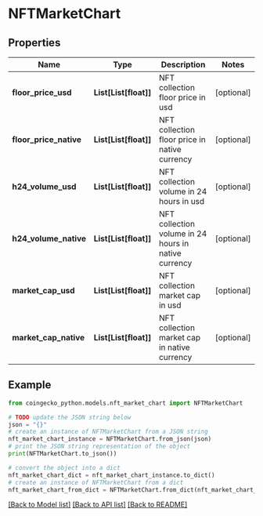 # NFTMarketChart


## Properties

Name | Type | Description | Notes
------------ | ------------- | ------------- | -------------
**floor_price_usd** | **List[List[float]]** | NFT collection floor price in usd | [optional] 
**floor_price_native** | **List[List[float]]** | NFT collection floor price in native currency | [optional] 
**h24_volume_usd** | **List[List[float]]** | NFT collection volume in 24 hours in usd | [optional] 
**h24_volume_native** | **List[List[float]]** | NFT collection volume in 24 hours in native currency | [optional] 
**market_cap_usd** | **List[List[float]]** | NFT collection market cap in usd | [optional] 
**market_cap_native** | **List[List[float]]** | NFT collection market cap in native currency | [optional] 

## Example

```python
from coingecko_python.models.nft_market_chart import NFTMarketChart

# TODO update the JSON string below
json = "{}"
# create an instance of NFTMarketChart from a JSON string
nft_market_chart_instance = NFTMarketChart.from_json(json)
# print the JSON string representation of the object
print(NFTMarketChart.to_json())

# convert the object into a dict
nft_market_chart_dict = nft_market_chart_instance.to_dict()
# create an instance of NFTMarketChart from a dict
nft_market_chart_from_dict = NFTMarketChart.from_dict(nft_market_chart_dict)
```
[[Back to Model list]](../README.md#documentation-for-models) [[Back to API list]](../README.md#documentation-for-api-endpoints) [[Back to README]](../README.md)


